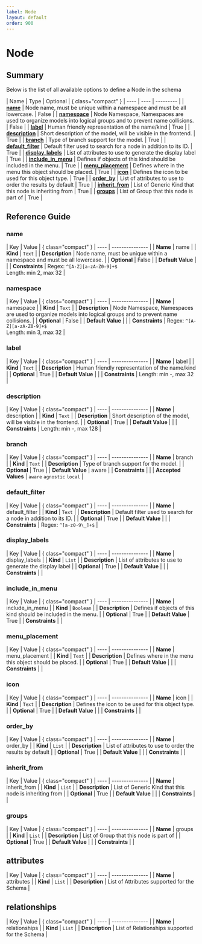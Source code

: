 ```yaml
---
label: Node
layout: default
order: 900
---
```



# Node

## Summary

Below is the list of all available options to define a Node in the schema

| Name | Type | Optional | { class="compact" }
| ---- | ---- | --------- |
| [**name**](#name) | Node name, must be unique within a namespace and must be all lowercase. | False |
| [**namespace**](#namespace) | Node Namespace, Namespaces are used to organize models into logical groups and to prevent name collisions. | False |
| [**label**](#label) | Human friendly representation of the name/kind | True |
| [**description**](#description) | Short description of the model, will be visible in the frontend. | True |
| [**branch**](#branch) | Type of branch support for the model. | True |
| [**default_filter**](#default_filter) | Default filter used to search for a node in addition to its ID. | True |
| [**display_labels**](#display_labels) | List of attributes to use to generate the display label | True |
| [**include_in_menu**](#include_in_menu) | Defines if objects of this kind should be included in the menu. | True |
| [**menu_placement**](#menu_placement) | Defines where in the menu this object should be placed. | True |
| [**icon**](#icon) | Defines the icon to be used for this object type. | True |
| [**order_by**](#order_by) | List of attributes to use to order the results by default | True |
| [**inherit_from**](#inherit_from) | List of Generic Kind that this node is inheriting from | True |
| [**groups**](#groups) | List of Group that this node is part of | True |

## Reference Guide
### name

| Key | Value | { class="compact" }
| ---- | --------------- |
| **Name** | name |
| **Kind** | `Text` |
| **Description** | Node name, must be unique within a namespace and must be all lowercase. |
| **Optional**  | False |
| **Default Value** |  |
| **Constraints** |  Regex: `^[A-Z][a-zA-Z0-9]+$`<br> Length: min 2, max 32 |


### namespace

| Key | Value | { class="compact" }
| ---- | --------------- |
| **Name** | namespace |
| **Kind** | `Text` |
| **Description** | Node Namespace, Namespaces are used to organize models into logical groups and to prevent name collisions. |
| **Optional**  | False |
| **Default Value** |  |
| **Constraints** |  Regex: `^[A-Z][a-zA-Z0-9]+$`<br> Length: min 3, max 32 |


### label

| Key | Value | { class="compact" }
| ---- | --------------- |
| **Name** | label |
| **Kind** | `Text` |
| **Description** | Human friendly representation of the name/kind |
| **Optional**  | True |
| **Default Value** |  |
| **Constraints** |  Length: min -, max 32 |


### description

| Key | Value | { class="compact" }
| ---- | --------------- |
| **Name** | description |
| **Kind** | `Text` |
| **Description** | Short description of the model, will be visible in the frontend. |
| **Optional**  | True |
| **Default Value** |  |
| **Constraints** |  Length: min -, max 128 |


### branch

| Key | Value | { class="compact" }
| ---- | --------------- |
| **Name** | branch |
| **Kind** | `Text` |
| **Description** | Type of branch support for the model. |
| **Optional**  | True |
| **Default Value** | aware |
| **Constraints** |  |
| **Accepted Values** | `aware` `agnostic` `local`  |

### default_filter

| Key | Value | { class="compact" }
| ---- | --------------- |
| **Name** | default_filter |
| **Kind** | `Text` |
| **Description** | Default filter used to search for a node in addition to its ID. |
| **Optional**  | True |
| **Default Value** |  |
| **Constraints** |  Regex: `^[a-z0-9\_]+$` |


### display_labels

| Key | Value | { class="compact" }
| ---- | --------------- |
| **Name** | display_labels |
| **Kind** | `List` |
| **Description** | List of attributes to use to generate the display label |
| **Optional**  | True |
| **Default Value** |  |
| **Constraints** |  |


### include_in_menu

| Key | Value | { class="compact" }
| ---- | --------------- |
| **Name** | include_in_menu |
| **Kind** | `Boolean` |
| **Description** | Defines if objects of this kind should be included in the menu. |
| **Optional**  | True |
| **Default Value** | True |
| **Constraints** |  |


### menu_placement

| Key | Value | { class="compact" }
| ---- | --------------- |
| **Name** | menu_placement |
| **Kind** | `Text` |
| **Description** | Defines where in the menu this object should be placed. |
| **Optional**  | True |
| **Default Value** |  |
| **Constraints** |  |


### icon

| Key | Value | { class="compact" }
| ---- | --------------- |
| **Name** | icon |
| **Kind** | `Text` |
| **Description** | Defines the icon to be used for this object type. |
| **Optional**  | True |
| **Default Value** |  |
| **Constraints** |  |


### order_by

| Key | Value | { class="compact" }
| ---- | --------------- |
| **Name** | order_by |
| **Kind** | `List` |
| **Description** | List of attributes to use to order the results by default |
| **Optional**  | True |
| **Default Value** |  |
| **Constraints** |  |


### inherit_from

| Key | Value | { class="compact" }
| ---- | --------------- |
| **Name** | inherit_from |
| **Kind** | `List` |
| **Description** | List of Generic Kind that this node is inheriting from |
| **Optional**  | True |
| **Default Value** |  |
| **Constraints** |  |


### groups

| Key | Value | { class="compact" }
| ---- | --------------- |
| **Name** | groups |
| **Kind** | `List` |
| **Description** | List of Group that this node is part of |
| **Optional**  | True |
| **Default Value** |  |
| **Constraints** |  |



## attributes

| Key | Value | { class="compact" }
| ---- | --------------- |
| **Name** | attributes |
| **Kind** | `List` |
| **Description** | List of Attributes supported for the Schema |

## relationships

| Key | Value | { class="compact" }
| ---- | --------------- |
| **Name** | relationships |
| **Kind** | `List` |
| **Description** | List of Relationships supported for the Schema |

